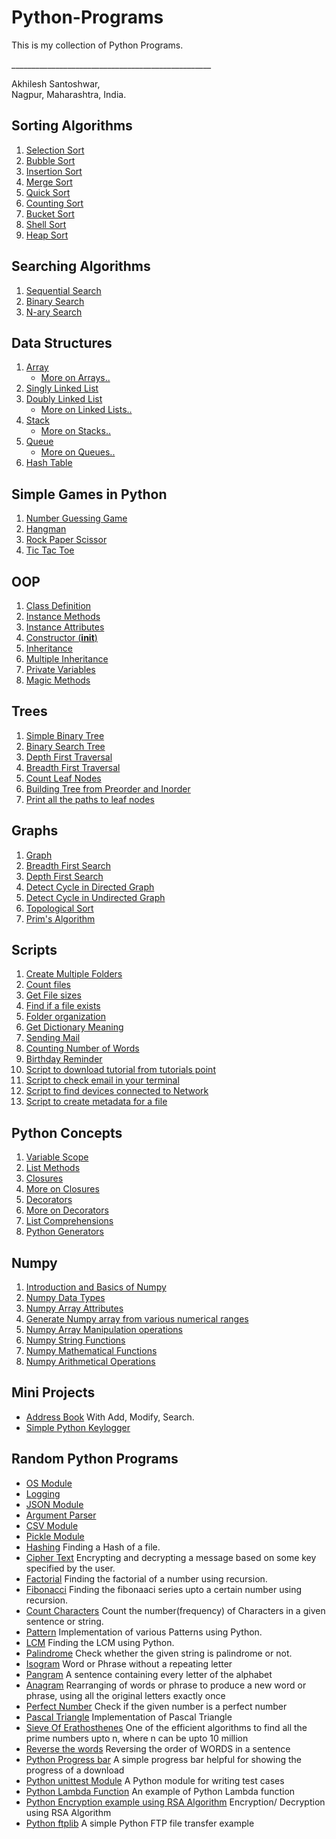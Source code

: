 # Python-Programs
This is my collection of Python Programs.<br />

__________________________________________________<bt />

Akhilesh Santoshwar,<br />
Nagpur, Maharashtra, India.<br />

## Sorting Algorithms

1. [Selection Sort](https://github.com/akhilesh1806/Python-Programs/blob/master/Programs/P24_SelectionSort.py)
2. [Bubble Sort](https://github.com/akhilesh1806/Python-Programs/blob/master/Programs/P25_BubbleSort.py)
3. [Insertion Sort](https://github.com/akhilesh1806/Python-Programs/blob/master/Programs/P26_InsertionSort.py)
4. [Merge Sort](https://github.com/akhilesh1806/Python-Programs/blob/master/Programs/P27_MergeSort.py)
5. [Quick Sort](https://github.com/akhilesh1806/Python-Programs/blob/master/Programs/P28_QuickSort.py)
6. [Counting Sort](https://github.com/akhilesh1806/Python-Programs/blob/master/Programs/P48_CountingSort.py)
7. [Bucket Sort](https://github.com/akhilesh1806/Python-Programs/blob/master/Programs/P52_BucketSort.py)
8. [Shell Sort](https://github.com/akhilesh1806/Python-Programs/blob/master/Programs/P53_ShellSort.py)
9. [Heap Sort](https://github.com/akhilesh1806/Python-Programs/blob/master/Programs/P66_HeapSort.py)

## Searching Algorithms

1. [Sequential Search](https://github.com/akhilesh1806/Python-Programs/blob/master/Programs/P22_SequentialSearch.py)
2. [Binary Search](https://github.com/akhilesh1806/Python-Programs/blob/master/Programs/P23_BinarySearch.py)
3. [N-ary Search](https://github.com/akhilesh1806/Python-Programs/blob/master/Programs/P35_NarySearch.py)

## Data Structures

1. [Array](https://github.com/akhilesh1806/Python-Programs/blob/master/Programs/P30_Array.py)
    * [More on Arrays..](https://github.com/akhilesh1806/Data-Structures-using-Python/tree/master/Arrays)
2. [Singly Linked List](https://github.com/akhilesh1806/Python-Programs/blob/master/Programs/P31_SinglyLinkedList.py)
3. [Doubly Linked List](https://github.com/akhilesh1806/Python-Programs/blob/master/Programs/P33_DoublyLinkedList.py)
    * [More on Linked Lists..](https://github.com/akhilesh1806/Data-Structures-using-Python/tree/master/Linked%20Lists)
4. [Stack](https://github.com/akhilesh1806/Python-Programs/blob/master/Programs/P34_Stack.py)
    * [More on Stacks..](https://github.com/akhilesh1806/Data-Structures-using-Python/tree/master/Stack)
5. [Queue](https://github.com/akhilesh1806/Python-Programs/blob/master/Programs/P39_Queue.py)
    * [More on Queues..](https://github.com/akhilesh1806/Data-Structures-using-Python/tree/master/Queue)
6. [Hash Table](https://github.com/akhilesh1806/Python-Programs/blob/master/Programs/P78_HashTable.py)

## Simple Games in Python

1. [Number Guessing Game](https://github.com/akhilesh1806/Python-Programs/blob/master/Programs/P21_GuessTheNumber.py)
2. [Hangman](https://github.com/akhilesh1806/Python-Programs/blob/master/Programs/P37_HangmanGame.py)
3. [Rock Paper Scissor](https://github.com/akhilesh1806/Python-Programs/blob/master/Programs/P49_RockPaperScissors.py)
4. [Tic Tac Toe](https://github.com/akhilesh1806/Python-Programs/blob/master/Programs/P75_TicTacToe.py)

## OOP

1. [Class Definition](https://github.com/akhilesh1806/Python-Programs/blob/master/OOP/P01_ClassDefinition.py)
2. [Instance Methods](https://github.com/akhilesh1806/Python-Programs/blob/master/OOP/P02_InstanceMethods.py)
3. [Instance Attributes](https://github.com/akhilesh1806/Python-Programs/blob/master/OOP/P03_InstanceAttributes.py)
4. [Constructor (__init__)](https://github.com/akhilesh1806/Python-Programs/blob/master/OOP/P04_InitConstructor.py)
5. [Inheritance](https://github.com/akhilesh1806/Python-Programs/blob/master/OOP/P06_Inheritance.py)
6. [Multiple Inheritance](https://github.com/akhilesh1806/Python-Programs/blob/master/OOP/P08_MultipleInheritence.py)
7. [Private Variables](https://github.com/akhilesh1806/Python-Programs/blob/master/OOP/P10_PrivateVariable.py)
8. [Magic Methods](https://github.com/akhilesh1806/Python-Programs/blob/master/OOP/P11_MagicMethods.py)

## Trees

1. [Simple Binary Tree](https://github.com/akhilesh1806/Python-Programs/blob/master/Programs/P62_BinaryTree.py)
2. [Binary Search Tree](https://github.com/akhilesh1806/Python-Programs/blob/master/Programs/P43_BinarySearchTree.py)
3. [Depth First Traversal](https://github.com/akhilesh1806/Python-Programs/blob/master/Programs/P64_DepthFirstTraversal.py)
4. [Breadth First Traversal](https://github.com/akhilesh1806/Python-Programs/blob/master/Programs/P65_BreadthFirstTraversal.py)
5. [Count Leaf Nodes](https://github.com/akhilesh1806/Data-Structures-using-Python/tree/master/Trees/P02_CountLeafNodes.py)
6. [Building Tree from Preorder and Inorder](https://github.com/akhilesh1806/Data-Structures-using-Python/tree/master/Trees/P03_TreeFromInorderAndPreorder.py)
7. [Print all the paths to leaf nodes](https://github.com/akhilesh1806/Data-Structures-using-Python/tree/master/Trees/P04_RootToLeafPaths.py)

## Graphs
1. [Graph](https://github.com/akhilesh1806/Python-Programs/blob/master/Programs/P63_Graph.py)
2. [Breadth First Search](https://github.com/akhilesh1806/Data-Structures-using-Python/blob/master/Graph/P01_BreadthFirstSearch.py)
3. [Depth First Search](https://github.com/akhilesh1806/Data-Structures-using-Python/blob/master/Graph/P02_DepthFirstSearch.py)
4. [Detect Cycle in Directed Graph](https://github.com/akhilesh1806/Data-Structures-using-Python/blob/master/Graph/P03_DetectCycleInDirectedGraph.py)
5. [Detect Cycle in Undirected Graph](https://github.com/akhilesh1806/Data-Structures-using-Python/blob/master/Graph/P04_DetectCycleInUndirectedGraph.py)
6. [Topological Sort](https://github.com/akhilesh1806/Python-Programs/blob/master/Programs/P68_TopologicalSort.py)
7. [Prim's Algorithm](https://github.com/akhilesh1806/Data-Structures-using-Python/blob/master/Graph/P06_Prim's-Algorithm.py)

## Scripts

1. [Create Multiple Folders](https://github.com/akhilesh1806/Python-Programs/blob/master/Scripts/P01_FolderManipulation.py)
2. [Count files](https://github.com/akhilesh1806/Python-Programs/blob/master/Scripts/P02_FileCount.py)
3. [Get File sizes](https://github.com/akhilesh1806/Python-Programs/blob/master/Scripts/P03_GetFileSize.py)
4. [Find if a file exists](https://github.com/akhilesh1806/Python-Programs/blob/master/Scripts/P04_FindIfAFileExists.py)
5. [Folder organization](https://github.com/akhilesh1806/Python-Programs/blob/master/Scripts/P05_FileOrganizer.py)
6. [Get Dictionary Meaning](https://github.com/akhilesh1806/Python-Programs/blob/master/Scripts/P06_GetMeaning.py)
7. [Sending Mail](https://github.com/akhilesh1806/Python-Programs/blob/master/Scripts/P07_ScriptToSendMail.py)
8. [Counting Number of Words](https://github.com/akhilesh1806/Python-Programs/blob/master/Scripts/P08_CountNumberOfWords.py)
9. [Birthday Reminder](https://github.com/akhilesh1806/Python-Programs/blob/master/Scripts/P09_ReminderApplication.py)
10. [Script to download tutorial from tutorials point](https://github.com/akhilesh1806/Python-Programs/blob/master/Scripts/P10_SciptToDownloadPDF.py)
11. [Script to check email in your terminal](https://github.com/akhilesh1806/Python-Programs/blob/master/Scripts/P11_CheckEmail.py)
12. [Script to find devices connected to Network](https://github.com/akhilesh1806/Python-Programs/blob/master/Scripts/P12_ScriptToFindDevicesConnectedInNetwork.py)
13. [Script to create metadata for a file](https://github.com/akhilesh1806/Python-Programs/blob/master/Scripts/P13_Python_Create_File_With_Metadata.py)

## Python Concepts

1. [Variable Scope](https://github.com/akhilesh1806/Python-Programs/blob/master/Programs/P02_VariableScope.py)
2. [List Methods](https://github.com/akhilesh1806/Python-Programs/blob/master/Programs/P03_ListsOperations.py)
3. [Closures](https://github.com/akhilesh1806/Python-Programs/blob/master/Programs/P44_Closures.py)
4. [More on Closures](https://github.com/akhilesh1806/Python-Programs/blob/master/Programs/P45_MoreOnClosures.py)
5. [Decorators](https://github.com/akhilesh1806/Python-Programs/blob/master/Programs/P46_Decorators.py)
6. [More on Decorators](https://github.com/akhilesh1806/Python-Programs/blob/master/Programs/P47_MoreOnDecorators.py)
7. [List Comprehensions](https://github.com/akhilesh1806/Python-Programs/blob/master/Programs/P50_ListComprehensions.py)
8. [Python Generators](https://github.com/akhilesh1806/Python-Programs/blob/master/Programs/P74_PythonGenerators.py)

## Numpy
1. [Introduction and Basics of Numpy](https://github.com/akhilesh1806/Python-Programs/blob/master/Numpy/P01_Introduction.py)
2. [Numpy Data Types](https://github.com/akhilesh1806/Python-Programs/blob/master/Numpy/P02_NumpyDataTypes.py)
3. [Numpy Array Attributes](https://github.com/akhilesh1806/Python-Programs/blob/master/Numpy/P03_NumpyAttributes.py)
4. [Generate Numpy array from various numerical ranges](https://github.com/akhilesh1806/Python-Programs/blob/master/Numpy/P04_ArrayFromNumericalRange.py)
5. [Numpy Array Manipulation operations](https://github.com/akhilesh1806/Python-Programs/blob/master/Numpy/P05_NumpyArrayManipulation.py)
6. [Numpy String Functions](https://github.com/akhilesh1806/Python-Programs/blob/master/Numpy/P06_NumpyStringFunctions.py)
7. [Numpy Mathematical Functions](https://github.com/akhilesh1806/Python-Programs/blob/master/Numpy/P07_NumpyMathematicalFunctions.py)
8. [Numpy Arithmetical Operations](https://github.com/akhilesh1806/Python-Programs/blob/master/Numpy/P08_NumpyArithmeticOperations.py)

## Mini Projects
* [Address Book](https://github.com/akhilesh1806/Python-Programs/blob/master/Programs/P61_AddressBook.py)
With Add, Modify, Search.
* [Simple Python Keylogger](https://github.com/akhilesh1806/Python-Programs/blob/master/Programs/P79_SimplePythonKeylogger.py)

## Random Python Programs

* [OS Module](https://github.com/akhilesh1806/Python-Programs/blob/master/Programs/P20_OsModule.py)
* [Logging](https://github.com/akhilesh1806/Python-Programs/blob/master/Programs/P18_Logging.py)
* [JSON Module](https://github.com/akhilesh1806/Python-Programs/blob/master/Programs/P51_PythonJSON.py)
* [Argument Parser](https://github.com/akhilesh1806/Python-Programs/blob/master/Programs/P29_ArgumentParser.py)
* [CSV Module](https://github.com/akhilesh1806/Python-Programs/blob/master/Programs/P54_PythonCSV.py)
* [Pickle Module](https://github.com/akhilesh1806/Python-Programs/blob/master/Programs/P60_PickleModule.py)
* [Hashing](https://github.com/akhilesh1806/Python-Programs/blob/master/Programs/P38_HashingFile.py) Finding a Hash of a file.
* [Cipher Text](https://github.com/akhilesh1806/Python-Programs/blob/master/Programs/P40_CipherText.py)
Encrypting and decrypting a message based on some key specified by the user.
* [Factorial](https://github.com/akhilesh1806/Python-Programs/blob/master/Programs/P04_Factorial.py)
Finding the factorial of a number using recursion.
* [Fibonacci](https://github.com/akhilesh1806/Python-Programs/blob/master/Programs/P08_Fibonnaci.py)
Finding the fibonaaci series upto a certain number using recursion.
* [Count Characters](https://github.com/akhilesh1806/Python-Programs/blob/master/Programs/P06_CharCount.py)
Count the number(frequency) of Characters in a given sentence or string.
* [Pattern](https://github.com/akhilesh1806/Python-Programs/blob/master/Programs/P05_Pattern.py)
Implementation of various Patterns using Python.
* [LCM](https://github.com/akhilesh1806/Python-Programs/blob/master/Programs/P10_LCM.py)
Finding the LCM using Python.
* [Palindrome](https://github.com/akhilesh1806/Python-Programs/blob/master/Programs/P13_Palindrome.py)
Check whether the given string is palindrome or not.
* [Isogram](https://github.com/akhilesh1806/Python-Programs/blob/master/Programs/P55_Isogram.py)
Word or Phrase without a repeating letter
* [Pangram](https://github.com/akhilesh1806/Python-Programs/blob/master/Programs/P56_Pangram.py)
A sentence containing every letter of the alphabet
* [Anagram](https://github.com/akhilesh1806/Python-Programs/blob/master/Programs/P57_Anagram.py)
Rearranging of words or phrase to produce a new word or phrase, using all the original letters exactly once
* [Perfect Number](https://github.com/akhilesh1806/Python-Programs/blob/master/Programs/P58_PerfectNumber.py)
Check if the given number is a perfect number
* [Pascal  Triangle](https://github.com/akhilesh1806/Python-Programs/blob/master/Programs/P59_PascalTriangle.py)
Implementation of Pascal Triangle
* [Sieve Of Erathosthenes](https://github.com/akhilesh1806/Python-Programs/blob/master/Programs/P67_SieveOfEratosthenes.py)
One of the efficient algorithms to find all the prime numbers upto n, where n can be upto 10 million
* [Reverse the words](https://github.com/akhilesh1806/Python-Programs/blob/master/Programs/P69_ReverseWords.py)
Reversing the order of WORDS in a sentence
* [Python Progress bar](https://github.com/akhilesh1806/Python-Programs/blob/master/Programs/P70_SimpleProgressBar.py)
A simple progress bar helpful for showing the progress of a download
* [Python unittest Module](https://github.com/akhilesh1806/Python-Programs/blob/master/Programs/P71_PythonUnittest.py)
A Python module for writing test cases
* [Python Lambda Function](https://github.com/akhilesh1806/Python-Programs/blob/master/Programs/P72_PythonLambda.py)
An example of Python Lambda function
* [Python Encryption example using RSA Algorithm](https://github.com/akhilesh1806/Python-Programs/blob/master/Programs/P73_SimplePythonEncryption.py)
Encryption/ Decryption using RSA Algorithm
* [Python ftplib](https://github.com/akhilesh1806/Python-Programs/blob/master/Programs/P76_PythonFTP.py)
A simple Python FTP file transfer example
